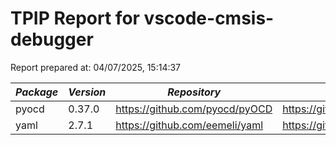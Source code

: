 # TPIP Report for vscode-cmsis-debugger

Report prepared at: 04/07/2025, 15:14:37

| *Package* | *Version* | *Repository* | *License* |
|---|---|---|---|
| pyocd | 0.37.0 | https://github.com/pyocd/pyOCD | https://github.com/pyocd/pyOCD/blob/v0.37.0/LICENSE |
| yaml | 2.7.1 | https://github.com/eemeli/yaml | https://github.com/eemeli/yaml/blob/main/LICENSE |

